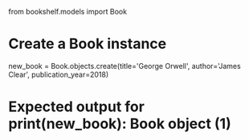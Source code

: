 from bookshelf.models import Book

# Create a Book instance

new_book = Book.objects.create(title='George Orwell', author='James Clear', publication_year=2018)

# Expected output for print(new_book): Book object (1)
